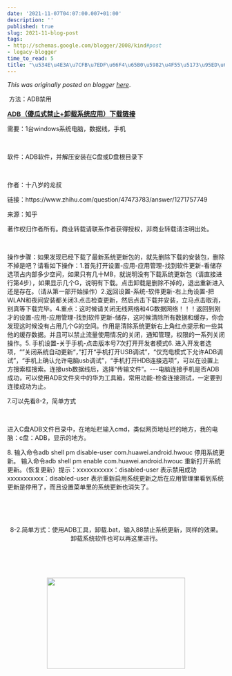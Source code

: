 ```yaml
---
date: '2021-11-07T04:07:00.007+01:00'
description: ''
published: true
slug: 2021-11-blog-post
tags:
- http://schemas.google.com/blogger/2008/kind#post
- legacy-blogger
time_to_read: 5
title: "\u534E\u4E3A\u7CFB\u7EDF\u66F4\u65B0\u5982\u4F55\u5173\u95ED\u63D0\u793A\uFF1F"
---
```


*This was originally posted on blogger [here](https://sheng-jiang.blogspot.com/2021/11/blog-post.html)*.

<p>&nbsp;方法：ADB禁用</p><p><span face="-apple-system, &quot;system-ui&quot;, &quot;Helvetica Neue&quot;, &quot;PingFang SC&quot;, &quot;Microsoft YaHei&quot;, &quot;Source Han Sans SC&quot;, &quot;Noto Sans CJK SC&quot;, &quot;WenQuanYi Micro Hei&quot;, sans-serif" style="background-color: white; color: #121212; font-size: 15px; font-weight: 600;"><a class="wrap external" href="https://bzygo.lanzous.com/iPCLmdgwpta" rel="nofollow noreferrer" style="border-bottom: 1px solid rgb(128, 128, 128); cursor: pointer;" target="_blank">ADB（傻瓜式禁止+卸载系统应用）下载链接</a></span></p><p>需要：1台windows系统电脑，数据线，手机</p><p><br /></p><p>软件：ADB软件，并解压安装在C盘或D盘根目录下</p><p><br /></p><p>作者：十八岁的龙叔</p><p>链接：https://www.zhihu.com/question/47473783/answer/1271757749</p><p>来源：知乎</p><p>著作权归作者所有。商业转载请联系作者获得授权，非商业转载请注明出处。</p><p><br /></p><p>操作步骤：如果发现已经下载了最新系统更新包的，就先删除下载的安装包，删除不掉是吧？请看如下操作：1.首先打开设置-应用-应用管理-找到软件更新-看储存选项占内部多少空间，如果只有几十MB，就说明没有下载系统更新包（请直接进行第4步），如果显示几个G，说明有下载。点击卸载是删除不掉的，退出重新进入还是存在。（请从第一部开始操作）2.返回设置-系统-软件更新-右上角设置-把WLAN和夜间安装都关闭3.点击检查更新，然后点击下载并安装，立马点击取消，别真等下载完毕。4.重点：这时候请关闭无线网络和4G数据网络！！！返回到刚才的设置-应用-应用管理-找到软件更新-储存，这时候清除所有数据和缓存，你会发现这时候没有占用几个G的空间。作用是清除系统更新右上角红点提示和一些其他的缓存数据。并且可以禁止流量使用情况的关闭，通知管理，权限的一系列关闭操作。5. 手机设置-关于手机-点击版本号7次打开开发者模式6. 进入开发者选项，“”关闭系统自动更新“，”打开“手机打开USB调试”，“仅充电模式下允许ADB调试”，“手机上确认允许电脑usb调试”，“手机打开HDB连接选项”，可以在设置上方搜索框搜索。连接usb数据线后，选择“传输文件”。---电脑连接手机是否ADB成功，可以使用ADB文件夹中的华为工具箱，常用功能-检查连接测试，一定要到连接成功为止。</p><p>7.可以先看8-2，简单方式</p><p><br /></p><p>进入C盘ADB文件目录中，在地址栏输入cmd，类似网页地址栏的地方，我的电脑：c盘：ADB，显示的地方。</p><p>8. 输入命令adb shell pm disable-user com.huawei.android.hwouc 停用系统更新。 输入命令adb shell pm enable com.huawei.android.hwouc 重新打开系统更新。（恢复更新）提示：xxxxxxxxxxx：disabled-user 表示禁用成功xxxxxxxxxxx：disabled-user 表示重新启用系统更新之后在应用管理里看到系统更新是停用了，而且设置菜单里的系统更新也消失了。</p><p><br /></p><p></p><div class="separator" style="clear: both; text-align: center;"><br /></div><div class="separator" style="clear: both; text-align: center;"><br /></div><div class="separator" style="clear: both; text-align: center;">8-2.简单方式：使用ADB工具，卸载.bat，输入88禁止系统更新，同样的效果。卸载系统软件也可以再这里进行。<div class="separator" style="clear: both; text-align: center;"><br /></div><br /></div><br /><br /><p></p><div class="separator" style="clear: both; text-align: center;"><a href="https://blogger.googleusercontent.com/img/b/R29vZ2xl/AVvXsEi8LArJMJq8AJzzXvjGacpbgNZli5jO-_c3kropk2nwzrJNSCJQ45LZr03z_28AeKR0FZRLS7RwKmYDGy3DxkbpPyO8o951RYis_1iR0FC-ZV07UxjNWAtDy07Jhos6fUsyvo4exz4yPxUPD6-7QiVHU2CfIqf8tlRmhmebru8GM2MJIihNbeSbojs7/s528/Screenshot%202022-03-23%20at%2011.17.34%20AM.png" style="margin-left: 1em; margin-right: 1em;"><img border="0" height="211" src="https://blogger.googleusercontent.com/img/b/R29vZ2xl/AVvXsEi8LArJMJq8AJzzXvjGacpbgNZli5jO-_c3kropk2nwzrJNSCJQ45LZr03z_28AeKR0FZRLS7RwKmYDGy3DxkbpPyO8o951RYis_1iR0FC-ZV07UxjNWAtDy07Jhos6fUsyvo4exz4yPxUPD6-7QiVHU2CfIqf8tlRmhmebru8GM2MJIihNbeSbojs7/s320/Screenshot%202022-03-23%20at%2011.17.34%20AM.png" width="320" /></a></div><br /><div><br /></div>